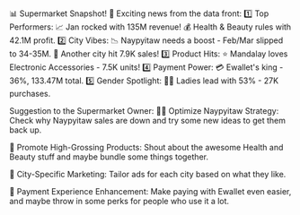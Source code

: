 📊 Supermarket Snapshot! 🚀 Exciting news from the data front:
1️⃣ Top Performers:
📈 Jan rocked with 135M revenue!
💰 Health & Beauty rules with 42.1M profit.
2️⃣ City Vibes:
📉 Naypyitaw needs a boost - Feb/Mar slipped to 34-35M.
🚀 Another city hit 7.9K sales!
3️⃣ Product Hits:
⭐️ Mandalay loves Electronic Accessories - 7.5K units!
4️⃣ Payment Power:
💳 Ewallet's king - 36%, 133.47M total.
5️⃣ Gender Spotlight:
👩‍🦰 Ladies lead with 53% - 27K purchases.

Suggestion to the Supermarket Owner:
🕵️‍♂️ Optimize Naypyitaw Strategy: Check why Naypyitaw sales are down and try some new ideas to get them back up.

🚀 Promote High-Grossing Products: Shout about the awesome Health and Beauty stuff and maybe bundle some things together.

🎯 City-Specific Marketing: Tailor ads for each city based on what they like.

💼 Payment Experience Enhancement: Make paying with Ewallet even easier, and maybe throw in some perks for people who use it a lot.
